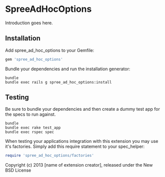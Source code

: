 SpreeAdHocOptions
=================

Introduction goes here.

Installation
------------

Add spree_ad_hoc_options to your Gemfile:

```ruby
gem 'spree_ad_hoc_options'
```

Bundle your dependencies and run the installation generator:

```shell
bundle
bundle exec rails g spree_ad_hoc_options:install
```

Testing
-------

Be sure to bundle your dependencies and then create a dummy test app for the specs to run against.

```shell
bundle
bundle exec rake test_app
bundle exec rspec spec
```

When testing your applications integration with this extension you may use it's factories.
Simply add this require statement to your spec_helper:

```ruby
require 'spree_ad_hoc_options/factories'
```

Copyright (c) 2013 [name of extension creator], released under the New BSD License

